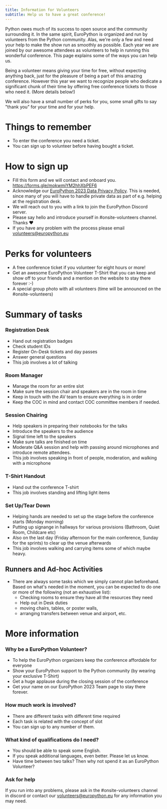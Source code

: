 ```yaml
---
title: Information for Volunteers
subtitle: Help us to have a great conference!
---
```


Python owes much of its success to open source and the community surrounding it. In the same spirit, EuroPython is organized and run by volunteers from the Python community. Alas, we're only a few and need your help to make the show run as smoothly as possible. Each year we are joined by our awesome attendees as volunteers to help in running this wonderful conference. This page explains some of the ways you can help us.

Being a volunteer means giving your time for free, without expecting anything back, just for the pleasure of being a part of this amazing conference. However this year we want to recognize people who dedicate a significant chunk of their time by offering free conference tickets to those who need it. (More details below!)

We will also have a small number of perks for you, some small gifts to say "thank you" for your time and for your help.


# Things to remember
  - To enter the conference you need a ticket.
  - You can sign up to volunteer before having bought a ticket.

# How to sign up
  - Fill this form and we will contact and onboard you. https://forms.gle/mokwmiYM2hhXbPEF6
  - Acknowledge our [EuroPython 2023 Data Privacy Policy](https://docs.google.com/forms/d/e/1FAIpQLSdNTLsFn-YKD4l6icY4NEhmVG5JRyawm-QcvZUQ9HSylEXldw/viewform). This is needed, since many of you will have to handle private data as part of e.g. helping at the registration desk.
  - We will reach out to you with a link to join the EuroPython Discord server.
  - Please say hello and introduce yourself in #onsite-volunteers channel. Thanks ❤️
  - If you have any problem with the process please email volunteers@europython.eu

# Perks for volunteers

  - A free conference ticket if you volunteer for eight hours or more!
  - Get an awesome EuroPython Volunteer T-Shirt that you can keep and show off to your friends and a mention on the website to stay there forever :-)
  - A special group photo with all volunteers (time will be announced on the #onsite-volunteers)


# Summary of tasks

### Registration Desk
  - Hand out registration badges
  - Check student IDs
  - Register On-Desk tickets and day passes
  - Answer general questions
  - This job involves a lot of talking

### Room Manager
  - Manage the room for an entire slot
  - Make sure the session chair and speakers are in the room in time
  - Keep in touch with the AV team to ensure everything is in order
  - Keep the COC in mind and contact COC committee members if needed.

### Session Chairing
  - Help speakers in preparing their notebooks for the talks
  - Introduce the speakers to the audience
  - Signal time left to the speakers
  - Make sure talks are finished on time
  - Moderate Q&A session and help with passing around microphones and introduce remote attendees.
  - This job involves speaking in front of people, moderation, and walking with a microphone

### T-Shirt Handout

  - Hand out the conference T-shirt
  - This job involves standing and lifting light items

### Set Up/Tear Down

  - Helping hands are needed to set up the stage before the conference starts (Monday morning)
  - Putting up signange in hallways for various provisions (Bathroom, Quiet Room, Childcare etc)
  - Also on the last day (Friday afternoon for the main conference, Sunday for the sprints) to clear up the venue afterwards
  - This job involves walking and carrying items some of which maybe heavy.

## Runners and Ad-hoc Activities

  - There are always some tasks which we simply cannot plan beforehand. Based on what's needed in the moment, you can be expected to do one or more of the following (not an exhaustive list):
    * Checking rooms to ensure they have all the resources they need
    * Help out in Desk duties
    * moving chairs, tables, or poster walls,
    * arranging transfers between venue and airport, etc.


# More information

### Why be a EuroPython Volunteer?
  - To help the EuroPython organizers keep the conference affordable for everyone
  - Show your EuroPython support to the Python community (by wearing your exclusive T-Shirt)
  - Get a huge applause during the closing session of the conference
  - Get your name on our EuroPython 2023 Team page to stay there forever.

### How much work is involved?
  - There are different tasks with different time required
  - Each task is related with the concept of slot
  - You can sign up to any number of them.

### What kind of qualifications do I need?

  - You should be able to speak some English.
  - If you speak additional languages, even better. Please let us know.
  - Have time between two talks? Then why not spend it as an EuroPython Volunteer?

### Ask for help

If you run into any problems, please ask in the #onsite-volunteers channel in discord or contact our volunteers@europython.eu for any information you may need.
